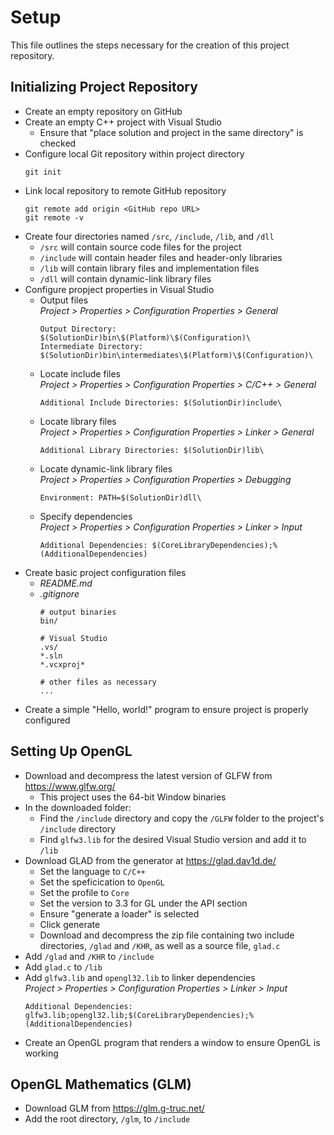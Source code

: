 # Setup

This file outlines the steps necessary for the creation of this project repository.

## Initializing Project Repository

- Create an empty repository on GitHub
- Create an empty C++ project with Visual Studio
	- Ensure that "place solution and project in the same directory" is checked
- Configure local Git repository within project directory
	```
	git init
	```
- Link local repository to remote GitHub repository
	```
	git remote add origin <GitHub repo URL>
	git remote -v
	```
- Create four directories named `/src`, `/include`, `/lib`, and `/dll`
	- `/src` will contain source code files for the project
	- `/include` will contain header files and header-only libraries
	- `/lib` will contain library files and implementation files
	- `/dll` will contain dynamic-link library files
- Configure propject properties in Visual Studio
	- Output files\
		*Project > Properties > Configuration Properties > General*
		```
		Output Directory: $(SolutionDir)bin\$(Platform)\$(Configuration)\
		Intermediate Directory: $(SolutionDir)bin\intermediates\$(Platform)\$(Configuration)\
		```
	- Locate include files\
		*Project > Properties > Configuration Properties > C/C++ > General*
		```
		Additional Include Directories: $(SolutionDir)include\
		```
	- Locate library files\
		*Project > Properties > Configuration Properties > Linker > General*
		```
		Additional Library Directories: $(SolutionDir)lib\
		```
	- Locate dynamic-link library files\
		*Project > Properties > Configuration Properties > Debugging*
		```
		Environment: PATH=$(SolutionDir)dll\
		```
	- Specify dependencies\
		*Project > Properties > Configuration Properties > Linker > Input*
		```
		Additional Dependencies: $(CoreLibraryDependencies);%(AdditionalDependencies)
		```
- Create basic project configuration files
	- *README.md*
	- *.gitignore*
		```
		# output binaries
		bin/

		# Visual Studio
		.vs/
		*.sln
		*.vcxproj*

		# other files as necessary
		...
		```
- Create a simple "Hello, world!" program to ensure project is properly configured

## Setting Up OpenGL

- Download and decompress the latest version of GLFW from https://www.glfw.org/
	- This project uses the 64-bit Window binaries
- In the downloaded folder:
	- Find the `/include` directory and copy the `/GLFW` folder to the project's `/include` directory
	- Find `glfw3.lib` for the desired Visual Studio version and add it to `/lib`
- Download GLAD from the generator at https://glad.dav1d.de/
	- Set the language to `C/C++`
	- Set the speficication to `OpenGL`
	- Set the profile to `Core`
	- Set the version to 3.3 for GL under the API section
	- Ensure "generate a loader" is selected
	- Click generate
	- Download and decompress the zip file containing two include directories, `/glad` and `/KHR`, as well as a source file, `glad.c`
- Add `/glad` and `/KHR` to `/include`
- Add `glad.c` to `/lib`
- Add `glfw3.lib` and `opengl32.lib` to linker dependencies\
	*Project > Properties > Configuration Properties > Linker > Input*
	```
	Additional Dependencies: glfw3.lib;opengl32.lib;$(CoreLibraryDependencies);%(AdditionalDependencies)
	```
- Create an OpenGL program that renders a window to ensure OpenGL is working

## OpenGL Mathematics (GLM)

- Download GLM from https://glm.g-truc.net/
- Add the root directory, `/glm`, to `/include`

<!--
TODO:
- stb_image.h
- Assimp
-->

